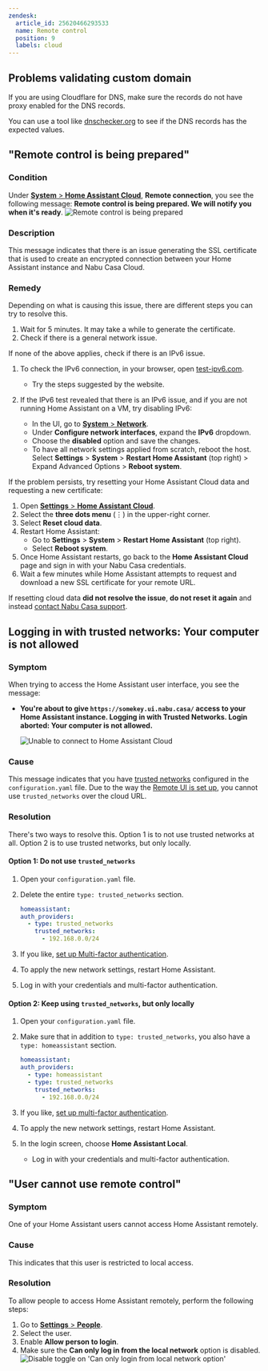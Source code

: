 ```yaml
---
zendesk:
  article_id: 25620466293533
  name: Remote control
  position: 9
  labels: cloud
---
```


## Problems validating custom domain

If you are using Cloudflare for DNS, make sure the records do not have proxy enabled for the DNS records.

You can use a tool like [dnschecker.org](https://dnschecker.org/) to see if the DNS records has the expected values.

## "Remote control is being prepared"

### Condition

Under [**System** > **Home Assistant Cloud**](https://my.home-assistant.io/redirect/cloud/), **Remote connection**, you see the following message:
**Remote control is being prepared. We will notify you when it's ready**.
<img src="/static/img/cloud/cannot-retrieve-certificate-01.png" alt="Remote control is being prepared">

### Description

This message indicates that there is an issue generating the SSL certificate that is used to create an encrypted connection between your Home Assistant instance and Nabu&nbsp;Casa&nbsp;Cloud.

### Remedy

Depending on what is causing this issue, there are different steps you can try to resolve this.

1. Wait for 5 minutes. It may take a while to generate the certificate.
2. Check if there is a general network issue.

If none of the above applies, check if there is an IPv6 issue.

1. To check the IPv6 connection, in your browser, open [test-ipv6.com](https://test-ipv6.com/).

   - Try the steps suggested by the website.

2. If the IPv6 test revealed that there is an IPv6 issue, and if you are not running Home Assistant on a VM, try disabling IPv6:
   - In the UI, go to [**System** > **Network**](https://my.home-assistant.io/redirect/network/).
   - Under **Configure network interfaces**, expand the **IPv6** dropdown.
   - Choose the **disabled** option and save the changes.
   - To have all network settings applied from scratch, reboot the host. Select **Settings** > **System** > **Restart Home Assistant** (top right) > Expand Advanced Options > **Reboot system**.

If the problem persists, try resetting your Home Assistant Cloud data and requesting a new certificate:

1. Open [**Settings** > **Home Assistant Cloud**](https://my.home-assistant.io/redirect/cloud/).
2. Select the **three dots menu** (⋮) in the upper-right corner.
3. Select **Reset cloud data**.
4. Restart Home Assistant:
   - Go to **Settings** > **System** > **Restart Home Assistant** (top right).
   - Select **Reboot system**.
5. Once Home Assistant restarts, go back to the **Home Assistant Cloud** page and sign in with your Nabu Casa credentials.
6. Wait a few minutes while Home Assistant attempts to request and download a new SSL certificate for your remote URL.

If resetting cloud data **did not resolve the issue**, **do not reset it again** and instead [contact Nabu Casa support](https://www.nabucasa.com/support/).

## Logging in with trusted networks: Your computer is not allowed

### Symptom

When trying to access the Home Assistant user interface, you see the message:

- **You're about to give `https://somekey.ui.nabu.casa/` access to your Home Assistant instance. Logging in with Trusted Networks. Login aborted: Your computer is not allowed.**

    <img src="/static/img/cloud/login-trusted-networks-01.png" alt="Unable to connect to Home Assistant Cloud">

### Cause

This message indicates that you have [trusted networks](https://www.home-assistant.io/docs/authentication/providers/#trusted-networks) configured in the `configuration.yaml` file. Due to the way the [Remote UI is set up](/config/remote/#how-it-works), you cannot use `trusted_networks` over the cloud URL.

### Resolution

There's two ways to resolve this. Option 1 is to not use trusted networks at all. Option 2 is to use trusted networks, but only locally.

#### Option 1: Do not use `trusted_networks`

1. Open your `configuration.yaml` file.
2. Delete the entire `type: trusted_networks` section.

   ```yaml
   homeassistant:
   auth_providers:
     - type: trusted_networks
       trusted_networks:
         - 192.168.0.0/24
   ```

3. If you like, [set up Multi-factor authentication](https://www.home-assistant.io/docs/authentication/multi-factor-auth/).
4. To apply the new network settings, restart Home Assistant.
5. Log in with your credentials and multi-factor authentication.

#### Option 2: Keep using `trusted_networks`, but only locally

1. Open your `configuration.yaml` file.
2. Make sure that in addition to `type: trusted_networks`, you also have a `type: homeassistant` section.

   ```yaml
   homeassistant:
   auth_providers:
     - type: homeassistant
     - type: trusted_networks
       trusted_networks:
         - 192.168.0.0/24
   ```

3. If you like, [set up multi-factor authentication](https://www.home-assistant.io/docs/authentication/multi-factor-auth/).
4. To apply the new network settings, restart Home Assistant.
5. In the login screen, choose **Home Assistant Local**.
   - Log in with your credentials and multi-factor authentication.

## "User cannot use remote control"

### Symptom

One of your Home Assistant users cannot access Home Assistant remotely.

### Cause

This indicates that this user is restricted to local access.

### Resolution

To allow people to access Home Assistant remotely, perform the following steps:

1. Go to [**Settings** > **People**](https://my.home-assistant.io/redirect/people/).
2. Select the user.
3. Enable **Allow person to login**.
4. Make sure the **Can only log in from the local network** option is disabled.
   <img src="/static/img/cloud/login_from_local_network_only.png" alt="Disable toggle on 'Can only login from local network option'">

